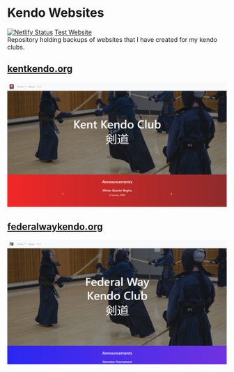 # Kendo Websites
[![Netlify Status](https://api.netlify.com/api/v1/badges/f73834cd-6367-48ae-b55c-07942e2ce35c/deploy-status)](https://app.netlify.com/sites/kendowebsitetest/deploys) [Test Website](https://kendowebsitetest.netlify.com/)  
Repository holding backups of websites that I have created for my kendo clubs.

## [kentkendo.org](http://kentkendo.org)
![Kent Home](kentkendo/kenthome.png)

## [federalwaykendo.org](http://federalwaykendo.org)
![Federal Way Home](fwkendo/fwhome.png)
